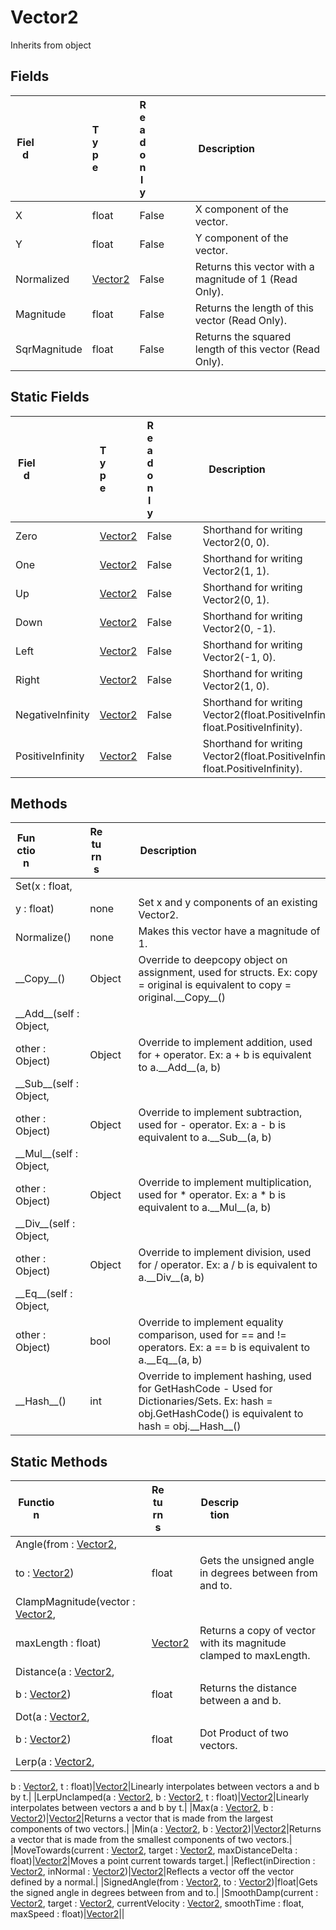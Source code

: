 # Vector2
Inherits from object
## Fields
|<div style="width:30%">Field</div>|<div style="width:10%">Type</div>|<div style="width:10%">Readonly</div>|<div style="width:50%">Description</div>|
|---|---|---|---|
|X|float|False|X component of the vector.|
|Y|float|False|Y component of the vector.|
|Normalized|[Vector2](../objects/Vector2.md)|False|Returns this vector with a magnitude of 1 (Read Only).|
|Magnitude|float|False|Returns the length of this vector (Read Only).|
|SqrMagnitude|float|False|Returns the squared length of this vector (Read Only).|
## Static Fields
|<div style="width:30%">Field</div>|<div style="width:10%">Type</div>|<div style="width:10%">Readonly</div>|<div style="width:50%">Description</div>|
|---|---|---|---|
|Zero|[Vector2](../objects/Vector2.md)|False|Shorthand for writing Vector2(0, 0).|
|One|[Vector2](../objects/Vector2.md)|False|Shorthand for writing Vector2(1, 1).|
|Up|[Vector2](../objects/Vector2.md)|False|Shorthand for writing Vector2(0, 1).|
|Down|[Vector2](../objects/Vector2.md)|False|Shorthand for writing Vector2(0, -1).|
|Left|[Vector2](../objects/Vector2.md)|False|Shorthand for writing Vector2(-1, 0).|
|Right|[Vector2](../objects/Vector2.md)|False|Shorthand for writing Vector2(1, 0).|
|NegativeInfinity|[Vector2](../objects/Vector2.md)|False|Shorthand for writing Vector2(float.PositiveInfinity, float.PositiveInfinity).|
|PositiveInfinity|[Vector2](../objects/Vector2.md)|False|Shorthand for writing Vector2(float.PositiveInfinity, float.PositiveInfinity).|
## Methods
|<div style="width:33%">Function</div>|<div style="width:33%">Returns</div>|<div style="width:33%">Description</div>|
|---|---|---|
|Set(x : float,
y : float)|none|Set x and y components of an existing Vector2.|
|Normalize()|none|Makes this vector have a magnitude of 1.|
|\_\_Copy\_\_()|Object|Override to deepcopy object on assignment, used for structs. Ex: copy = original is equivalent to copy = original.\_\_Copy\_\_()|
|\_\_Add\_\_(self : Object,
other : Object)|Object|Override to implement addition, used for + operator. Ex: a + b is equivalent to a.\_\_Add\_\_(a, b)|
|\_\_Sub\_\_(self : Object,
other : Object)|Object|Override to implement subtraction, used for - operator. Ex: a - b is equivalent to a.\_\_Sub\_\_(a, b)|
|\_\_Mul\_\_(self : Object,
other : Object)|Object|Override to implement multiplication, used for * operator. Ex: a * b is equivalent to a.\_\_Mul\_\_(a, b)|
|\_\_Div\_\_(self : Object,
other : Object)|Object|Override to implement division, used for / operator. Ex: a / b is equivalent to a.\_\_Div\_\_(a, b)|
|\_\_Eq\_\_(self : Object,
other : Object)|bool|Override to implement equality comparison, used for == and != operators. Ex: a == b is equivalent to a.\_\_Eq\_\_(a, b)|
|\_\_Hash\_\_()|int|Override to implement hashing, used for GetHashCode - Used for Dictionaries/Sets. Ex: hash = obj.GetHashCode() is equivalent to hash = obj.\_\_Hash\_\_()|
## Static Methods
|<div style="width:33%">Function</div>|<div style="width:33%">Returns</div>|<div style="width:33%">Description</div>|
|---|---|---|
|Angle(from : [Vector2](../objects/Vector2.md),
to : [Vector2](../objects/Vector2.md))|float|Gets the unsigned angle in degrees between from and to.|
|ClampMagnitude(vector : [Vector2](../objects/Vector2.md),
maxLength : float)|[Vector2](../objects/Vector2.md)|Returns a copy of vector with its magnitude clamped to maxLength.|
|Distance(a : [Vector2](../objects/Vector2.md),
b : [Vector2](../objects/Vector2.md))|float|Returns the distance between a and b.|
|Dot(a : [Vector2](../objects/Vector2.md),
b : [Vector2](../objects/Vector2.md))|float|Dot Product of two vectors.|
|Lerp(a : [Vector2](../objects/Vector2.md),
b : [Vector2](../objects/Vector2.md),
t : float)|[Vector2](../objects/Vector2.md)|Linearly interpolates between vectors a and b by t.|
|LerpUnclamped(a : [Vector2](../objects/Vector2.md),
b : [Vector2](../objects/Vector2.md),
t : float)|[Vector2](../objects/Vector2.md)|Linearly interpolates between vectors a and b by t.|
|Max(a : [Vector2](../objects/Vector2.md),
b : [Vector2](../objects/Vector2.md))|[Vector2](../objects/Vector2.md)|Returns a vector that is made from the largest components of two vectors.|
|Min(a : [Vector2](../objects/Vector2.md),
b : [Vector2](../objects/Vector2.md))|[Vector2](../objects/Vector2.md)|Returns a vector that is made from the smallest components of two vectors.|
|MoveTowards(current : [Vector2](../objects/Vector2.md),
target : [Vector2](../objects/Vector2.md),
maxDistanceDelta : float)|[Vector2](../objects/Vector2.md)|Moves a point current towards target.|
|Reflect(inDirection : [Vector2](../objects/Vector2.md),
inNormal : [Vector2](../objects/Vector2.md))|[Vector2](../objects/Vector2.md)|Reflects a vector off the vector defined by a normal.|
|SignedAngle(from : [Vector2](../objects/Vector2.md),
to : [Vector2](../objects/Vector2.md))|float|Gets the signed angle in degrees between from and to.|
|SmoothDamp(current : [Vector2](../objects/Vector2.md),
target : [Vector2](../objects/Vector2.md),
currentVelocity : [Vector2](../objects/Vector2.md),
smoothTime : float,
maxSpeed : float)|[Vector2](../objects/Vector2.md)||
